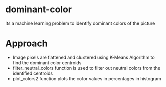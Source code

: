 # dominant-color
Its a machine learning problem to identify dominant colors of the picture

# Approach

* Image pixels are flattened and clustered using K-Means Algorithm to find the dominant color centroids
* filter_neutral_colors function is used to filter out neutral colors from the identified centroids
* plot_colors2 function plots the color values in percentages in histogram


